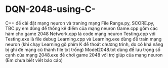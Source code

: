 # DQN-2048-using-C-
C++ để cài đặt mạng neuron và traning mạng
File Range.py, SCORE.py, TBC.py em dùng để thống kê điểm của mạng neuron
Game.cpp gồm các hàm cho game 2048
Network.cpp là code mạng neuron
Testing.cpp với Testing.exe là file debug
Learning.cpp và Learning.exe dùng để train mạng neuron (khi chạy Learning gõ phím K để thoát chương trình, do có khả năng bị ghi đè mạng cũ thành file txt trống)
Model2048.txt dùng để lưu trọng số cạnh của mạng
2048.exe để chơi game 2048 với trợ giúp của mạng neuron
(Em chưa biết viết báo cáo)
